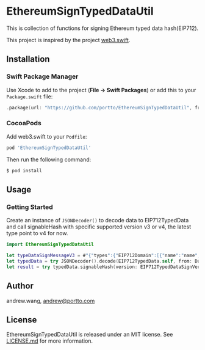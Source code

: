 # EthereumSignTypedDataUtil

This is collection of functions for signing Ethereum typed data hash(EIP712).

This project is inspired by the project [web3.swift](https://github.com/argentlabs/web3.swift).

## Installation

### Swift Package Manager

Use Xcode to add to the project (**File -> Swift Packages**) or add this to your `Package.swift` file:
```swift
.package(url: "https://github.com/portto/EthereumSignTypedDataUtil", from: "0.1.0")
```

### CocoaPods

Add web3.swift to your `Podfile`:

```ruby
pod 'EthereumSignTypedDataUtil'
```

Then run the following command:

```bash
$ pod install
```

## Usage

### Getting Started

Create an instance of `JSONDecoder()` to decode data to EIP712TypedData and call signableHash with specific supported version v3 or v4, the latest type point to v4 for now.

```swift
import EthereumSignTypedDataUtil

let typeDataSignMessageV3 = #"{"types":{"EIP712Domain":[{"name":"name","type":"string"},{"name":"version","type":"string"},{"name":"chainId","type":"uint256"},{"name":"verifyingContract","type":"address"}],"Person":[{"name":"name","type":"string"},{"name":"wallet","type":"address"}],"Mail":[{"name":"from","type":"Person"},{"name":"to","type":"Person"},{"name":"contents","type":"string"}]},"primaryType":"Mail","domain":{"name":"Ether Mail","version":"1","chainId":4,"verifyingContract":"0xCcCCccccCCCCcCCCCCCcCcCccCcCCCcCcccccccC"},"message":{"from":{"name":"Cow","wallet":"0xCD2a3d9F938E13CD947Ec05AbC7FE734Df8DD826"},"to":{"name":"Bob","wallet":"0xbBbBBBBbbBBBbbbBbbBbbbbBBbBbbbbBbBbbBBbB"},"contents":"Hello, Bob!"}}"#
let typedData = try JSONDecoder().decode(EIP712TypedData.self, from: Data(typeDataSignMessage.utf8))
let result = try typedData.signableHash(version: EIP712TypedDataSignVersion.v3)
```

## Author
 
andrew.wang, andrew@portto.com
 
## License

EthereumSignTypedDataUtil is released under an MIT license. See [LICENSE.md](https://github.com/portto/EthereumSignTypedDataUtil/blob/main/LICENSE.md) for more information.

